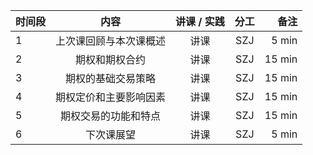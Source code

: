 

|时间段     |  内容    | 讲课 / 实践     |  分工  |备注       |
| :---     |   :----:    |   :----:    |    :----:    |       ---: |
|    1     |  上次课回顾与本次课概述 |  讲课   |    SZJ     |   5 min     |
|    2     |  期权和期权合约 |  讲课   |    SZJ     |   15 min     |
|    3     |  期权的基础交易策略 |  讲课   |    SZJ     |   15 min     |
|    4     |  期权定价和主要影响因素 |  讲课   |    SZJ     |   15 min     |
|    5     |  期权交易的功能和特点 |  讲课   |    SZJ     |   15 min     |
|    6     |  下次课展望  |  讲课   |    SZJ     |   5 min     |
